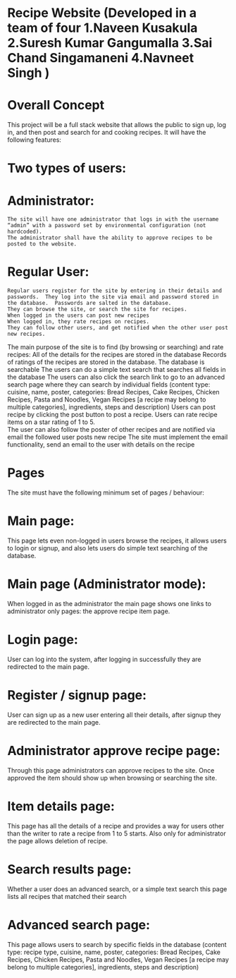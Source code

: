 # Recipe Website (Developed in a team of four 1.Naveen Kusakula 2.Suresh Kumar Gangumalla 3.Sai Chand Singamaneni 4.Navneet Singh )

# Overall Concept

This project will be a full stack website that allows the public to sign up, log in, and then post and search for and cooking recipes.  It will have the following features:
	
# Two types of users:
# Administrator:
	The site will have one administrator that logs in with the username “admin” with a password set by environmental configuration (not hardcoded).
	The administrator shall have the ability to approve recipes to be posted to the website.
# Regular User:
	Regular users register for the site by entering in their details and passwords.  They log into the site via email and password stored in the database.  Passwords are salted in the database.
	They can browse the site, or search the site for recipes.
	When logged in the users can post new recipes
	When logged in, they rate recipes on recipes.
	They can follow other users, and get notified when the other user post new recipes.
The main purpose of the site is to find (by browsing or searching) and rate recipes:
	All of the details for the recipes are stored in the database
	Records of ratings of the recipes are stored in the database.
	The database is searchable
	The users can do a simple text search that searches all fields in the database
	The users can also click the search link to go to an advanced search page where they can search by individual fields (content type: cuisine, name, poster, categories: Bread Recipes, Cake Recipes, Chicken Recipes, Pasta and Noodles, Vegan Recipes [a recipe may belong to multiple categories], ingredients, steps and description)
	Users can post recipe by clicking the post button to post a recipe.
	Users can rate recipe items on a star rating of 1 to 5.  
	The user can also follow the poster of other recipes and are notified via email the followed user posts new recipe
	The site must implement the email functionality, send an email to the user with details on the recipe

# Pages

The site must have the following minimum set of pages / behaviour:
# Main page:  
This page lets even non-logged in users browse the recipes, it allows users to login or signup, and also lets users do simple text searching of the database.
# Main page (Administrator mode): 
When logged in as the administrator the main page shows one links to administrator only pages: the approve recipe item page.
# Login page: 
User can log into the system, after logging in successfully they are redirected to the main page.
# Register / signup page:
User can sign up as a new user entering all their details, after signup they are redirected to the main page.
# Administrator approve recipe page:
Through this page administrators can approve recipes to the site.  Once approved the item should show up when browsing or searching the site.
# Item details page: 
This page has all the details of a recipe and provides a way for users other than the writer to rate a recipe from 1 to 5 starts.  Also only for administrator the page allows deletion of recipe.
# Search results page:  
Whether a user does an advanced search, or a simple text search this page lists all recipes that matched their search
# Advanced search page: 
This page allows users to search by specific fields in the database (content type: recipe type, cuisine, name, poster, categories: Bread Recipes, Cake Recipes, Chicken Recipes, Pasta and Noodles, Vegan Recipes [a recipe may belong to multiple categories], ingredients, steps and description)
